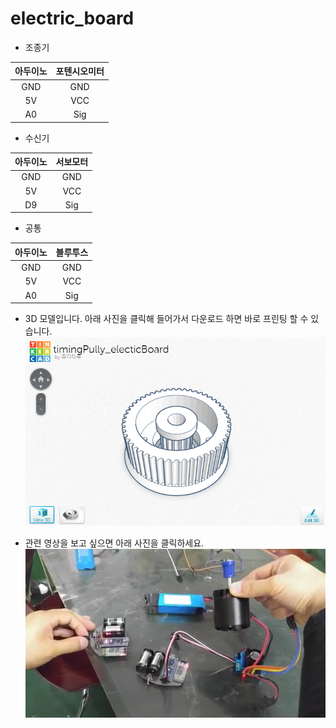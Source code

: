 # electric_board

* 조종기  

|아두이노 | 포텐시오미터|
| :------: | :-------: |
|GND     |   GND  |
|5V      |   VCC  |
|A0      |   Sig  |

* 수신기  

| 아두이노 | 서보모터 |
| :------: | :-------: |
|GND     |   GND  |
|5V      |   VCC  |
|D9      |   Sig  |

* 공통  

| 아두이노 | 블루투스 |
| :------: | :-------: |
|GND     |   GND  |
|5V      |   VCC  |
|A0      |   Sig  |

* 3D 모델입니다. 아래 사진을 클릭해 들어가서 다운로드 하면 바로 프린팅 할 수 있습니다. 
[![](https://github.com/mtinet/arduino_electric_board/blob/gh-pages/timingPully_eletricBoard.png)](https://mtinet.github.io/arduino_electric_board/)  



* 관련 영상을 보고 싶으면 아래 사진을 클릭하세요.  
[![](https://raw.githubusercontent.com/mtinet/arduino_electric_board/master/arduino_electric_board.png)](https://youtu.be/sWrBUswaPr8)
